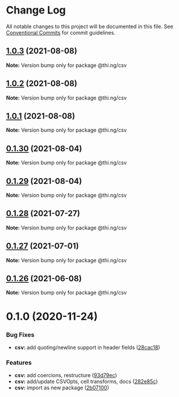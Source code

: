# Change Log

All notable changes to this project will be documented in this file.
See [Conventional Commits](https://conventionalcommits.org) for commit guidelines.

## [1.0.3](https://github.com/thi-ng/umbrella/compare/@thi.ng/csv@1.0.2...@thi.ng/csv@1.0.3) (2021-08-08)

**Note:** Version bump only for package @thi.ng/csv





## [1.0.2](https://github.com/thi-ng/umbrella/compare/@thi.ng/csv@1.0.1...@thi.ng/csv@1.0.2) (2021-08-08)

**Note:** Version bump only for package @thi.ng/csv





## [1.0.1](https://github.com/thi-ng/umbrella/compare/@thi.ng/csv@0.1.30...@thi.ng/csv@1.0.1) (2021-08-08)

**Note:** Version bump only for package @thi.ng/csv





## [0.1.30](https://github.com/thi-ng/umbrella/compare/@thi.ng/csv@0.1.29...@thi.ng/csv@0.1.30) (2021-08-04)

**Note:** Version bump only for package @thi.ng/csv





## [0.1.29](https://github.com/thi-ng/umbrella/compare/@thi.ng/csv@0.1.28...@thi.ng/csv@0.1.29) (2021-08-04)

**Note:** Version bump only for package @thi.ng/csv





## [0.1.28](https://github.com/thi-ng/umbrella/compare/@thi.ng/csv@0.1.27...@thi.ng/csv@0.1.28) (2021-07-27)

**Note:** Version bump only for package @thi.ng/csv





## [0.1.27](https://github.com/thi-ng/umbrella/compare/@thi.ng/csv@0.1.26...@thi.ng/csv@0.1.27) (2021-07-01)

**Note:** Version bump only for package @thi.ng/csv





## [0.1.26](https://github.com/thi-ng/umbrella/compare/@thi.ng/csv@0.1.25...@thi.ng/csv@0.1.26) (2021-06-08)

**Note:** Version bump only for package @thi.ng/csv





# 0.1.0 (2020-11-24)


### Bug Fixes

* **csv:** add quoting/newline support in header fields ([28cac18](https://github.com/thi-ng/umbrella/commit/28cac1884b074d125fee747c76d3abc423cfe7ea))


### Features

* **csv:** add coercions, restructure ([93d79ec](https://github.com/thi-ng/umbrella/commit/93d79ec0b9b81ab209046bd460b5f7993359e547))
* **csv:** add/update CSVOpts, cell transforms, docs ([282e85c](https://github.com/thi-ng/umbrella/commit/282e85cf9c1a9aae704d918218f8c143b51a88df))
* **csv:** import as new package ([2b07100](https://github.com/thi-ng/umbrella/commit/2b07100f27bb9fb1f934901aec7c9fc1fab67fbf))

